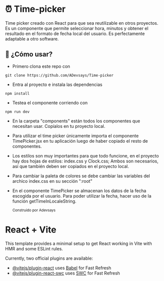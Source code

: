 # ⏰ Time-picker
Time picker creado con React para que sea reutilizable en otros proyectos. 
Es un componente que permite seleccionar hora, minutos y obtener el resultado en el formato de fecha local del usuario. 
Es perfectamente adaptable a otro software.

## 🤔 ¿Cómo usar?

- Primero clona este repo con 
```
git clone https://github.com/ADevsays/Time-picker
```
- Entra al proyecto e instala las dependencias

```
npm install
```
- Testea el componente corriendo con
```
npm run dev
```
- En la carpeta "components" están todos los componentes que necesitan usar. Copíalos en tu proyecto local.
- Para utilizar el time picker únicamente importa el componente TimePicker.jsx en tu aplicación luego de haber copiado el resto de componentes.
- Los estilos son muy importantes para que todo funcione, en el proyecto hay dos hojas de estilos: index.css y Clock.css; Ambos son necesarios, así que también deben ser copiados en el proyecto local.
- Para cambiar la paleta de colores se debe cambiar las variables del archico index.css en su sección ":root"
- En el componente TimePicker se almacenan los datos de la fecha escogida por el usuario. Para poder utilizar la fecha, hacer uso de la función getTimeInLocaleString.


  <small> Construido por Adevsays </small>
  
  
# React + Vite

This template provides a minimal setup to get React working in Vite with HMR and some ESLint rules.

Currently, two official plugins are available:

- [@vitejs/plugin-react](https://github.com/vitejs/vite-plugin-react/blob/main/packages/plugin-react/README.md) uses [Babel](https://babeljs.io/) for Fast Refresh
- [@vitejs/plugin-react-swc](https://github.com/vitejs/vite-plugin-react-swc) uses [SWC](https://swc.rs/) for Fast Refresh
